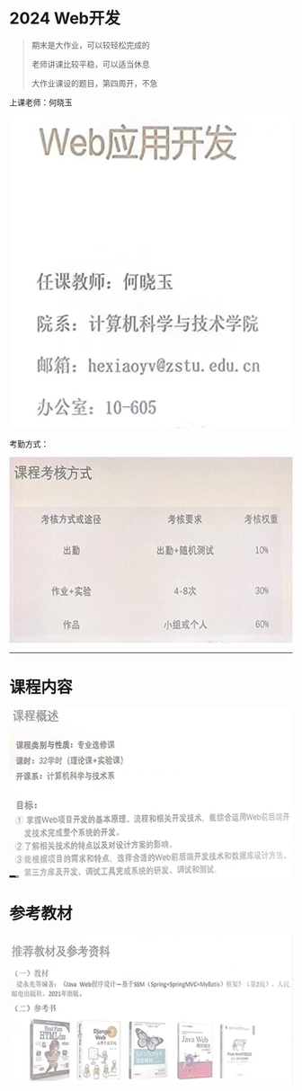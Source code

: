 # 2024 Web开发

> 期末是大作业，可以较轻松完成的
>
> 老师讲课比较平稳，可以适当休息
>
> 大作业课设的题目，第四周开，不急

上课老师：何晓玉

![老师信息](assets\老师信息.png)



考勤方式：

![考勤方式](assets\考勤方式.png)



___

# 课程内容

![课程信息](assets\课程信息.png)





# 参考教材

![推荐教材](assets\推荐教材.png)